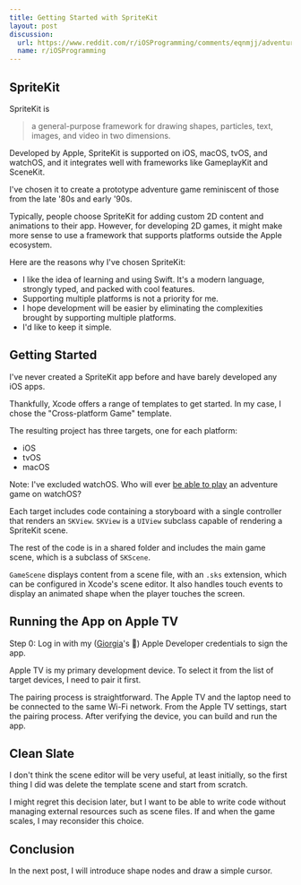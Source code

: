```yaml
---
title: Getting Started with SpriteKit
layout: post
discussion:
  url: https://www.reddit.com/r/iOSProgramming/comments/eqnmjj/adventure_game_development_using_spritekit_intro/
  name: r/iOSProgramming
---
```


## SpriteKit

SpriteKit is

> a general-purpose framework for drawing shapes, particles, text, images, and video in two dimensions.

Developed by Apple, SpriteKit is supported on iOS, macOS, tvOS, and watchOS, and it integrates well with frameworks like GameplayKit and SceneKit.

I've chosen it to create a prototype adventure game reminiscent of those from the late '80s and early '90s.

Typically, people choose SpriteKit for adding custom 2D content and animations to their app. However, for developing 2D games, it might make more sense to use a framework that supports platforms outside the Apple ecosystem.

Here are the reasons why I've chosen SpriteKit:

* I like the idea of learning and using Swift. It's a modern language, strongly typed, and packed with cool features.
* Supporting multiple platforms is not a priority for me.
* I hope development will be easier by eliminating the complexities brought by supporting multiple platforms.
* I'd like to keep it simple.

## Getting Started

I've never created a SpriteKit app before and have barely developed any iOS apps.

Thankfully, Xcode offers a range of templates to get started. In my case, I chose the "Cross-platform Game" template.

The resulting project has three targets, one for each platform:

* iOS
* tvOS
* macOS

Note: I've excluded watchOS. Who will ever [be able to play](https://twitter.com/grumpygamer/status/880182522528710662) an adventure game on watchOS?

Each target includes code containing a storyboard with a single controller that renders an `SKView`. `SKView` is a `UIView` subclass capable of rendering a SpriteKit scene.

The rest of the code is in a shared folder and includes the main game scene, which is a subclass of `SKScene`.

`GameScene` displays content from a scene file, with an `.sks` extension, which can be configured in Xcode's scene editor. It also handles touch events to display an animated shape when the player touches the screen.

## Running the App on Apple TV

Step 0: Log in with my ([Giorgia](http://giorgia.curlybrackets.it)'s 🙂) Apple Developer credentials to sign the app.

Apple TV is my primary development device. To select it from the list of target devices, I need to pair it first.

The pairing process is straightforward. The Apple TV and the laptop need to be connected to the same Wi-Fi network. From the Apple TV settings, start the pairing process. After verifying the device, you can build and run the app.

## Clean Slate

I don't think the scene editor will be very useful, at least initially, so the first thing I did was delete the template scene and start from scratch.

I might regret this decision later, but I want to be able to write code without managing external resources such as scene files. If and when the game scales, I may reconsider this choice.

## Conclusion

In the next post, I will introduce shape nodes and draw a simple cursor.
